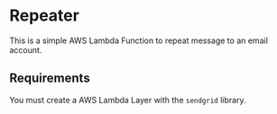 # Repeater
This is a simple AWS Lambda Function to repeat message to an email account.

## Requirements
You must create a AWS Lambda Layer with the `sendgrid` library.
